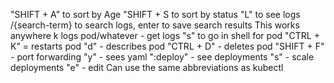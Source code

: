 "SHIFT + A" to sort by Age
"SHIFT + S to sort by status
"L" to see logs
	/{search-term} to search logs, enter to save search results
		This works anywhere
	k logs pod/whatever - get logs
"s" to go in shell for pod
"CTRL + K" = restarts pod
"d" - describes pod
"CTRL + D" - deletes pod
"SHIFT + F" - port forwarding
"y" - sees yaml
":deploy" - see deployments
"s" - scale deployments
"e" - edit 
Can use the same abbreviations as kubectl
